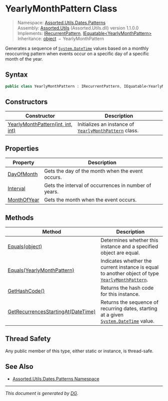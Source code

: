 ﻿# YearlyMonthPattern Class

> Namespace: [Assorted.Utils.Dates.Patterns](index.md#assortedutilsdatespatterns-namespace)\
> Assembly: [Assorted.Utils](index.md) (Assorted.Utils.dll) version 1.1.0.0\
> Implements: [IRecurrentPattern](Assorted.Utils.Dates.IRecurrentPattern.md), [IEquatable\<YearlyMonthPattern>](https://docs.microsoft.com/en-us/dotnet/api/system.iequatable-1)\
> Inheritance: [object](https://docs.microsoft.com/en-us/dotnet/api/system.object) `→` YearlyMonthPattern

Generates a sequence of [`System.DateTime`](https://docs.microsoft.com/en-us/dotnet/api/system.datetime) values based on a monthly reoccurring pattern when events occur on a specific day of a specific month of the year.

## Syntax

```csharp
public class YearlyMonthPattern : IRecurrentPattern, IEquatable<YearlyMonthPattern>
```

## Constructors

Constructor | Description
--- | ---
[YearlyMonthPattern(int, int, int)](Assorted.Utils.Dates.Patterns.YearlyMonthPattern.-ctor.md) | Initializes an instance of [`YearlyMonthPattern`](Assorted.Utils.Dates.Patterns.YearlyMonthPattern.md) class.

## Properties

Property | Description
--- | ---
[DayOfMonth](Assorted.Utils.Dates.Patterns.YearlyMonthPattern.DayOfMonth.md) | Gets the day of the month when the event occurs.
[Interval](Assorted.Utils.Dates.Patterns.YearlyMonthPattern.Interval.md) | Gets the interval of occurrences in number of years.
[MonthOfYear](Assorted.Utils.Dates.Patterns.YearlyMonthPattern.MonthOfYear.md) | Gets the month when the event occurs.

## Methods

Method | Description
--- | ---
[Equals(object)](Assorted.Utils.Dates.Patterns.YearlyMonthPattern.Equals.md#equalsobject) | Determines whether this instance and a specified object are equal.
[Equals(YearlyMonthPattern)](Assorted.Utils.Dates.Patterns.YearlyMonthPattern.Equals.md#equalsyearlymonthpattern) | Indicates whether the current instance is equal to another object of type [`YearlyMonthPattern`](Assorted.Utils.Dates.Patterns.YearlyMonthPattern.md).
[GetHashCode()](Assorted.Utils.Dates.Patterns.YearlyMonthPattern.GetHashCode.md) | Returns the hash code for this instance.
[GetRecurrencesStartingAt(DateTime)](Assorted.Utils.Dates.Patterns.YearlyMonthPattern.GetRecurrencesStartingAt.md) | Returns the sequence of recurring dates, starting at a given [`System.DateTime`](https://docs.microsoft.com/en-us/dotnet/api/system.datetime) value.

## Thread Safety

Any public member of this type, either static or instance, is thread\-safe.

## See Also

- [Assorted.Utils.Dates.Patterns Namespace](index.md#assortedutilsdatespatterns-namespace)

---

_This document is generated by [DG](https://github.com/Khojasteh/dg)._
